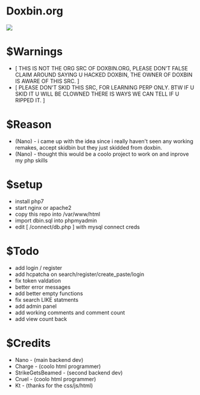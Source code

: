 # Doxbin.org

<img src="https://i.imgur.com/tbMwxXN.png"></img>

# $Warnings
* [ THIS IS NOT THE ORG SRC OF DOXBIN.ORG, PLEASE DON'T FALSE CLAIM AROUND SAYING U HACKED DOXBIN, THE OWNER OF DOXBIN IS AWARE OF THIS SRC. ]
* [ PLEASE DON'T SKID THIS SRC, FOR LEARNING PERP ONLY. BTW IF U SKID IT U WILL BE CLOWNED THERE IS WAYS WE CAN TELL IF U RIPPED IT. ]

# $Reason
* (Nano) - i came up with the idea since i really haven't seen any working remakes, accept skidbin but they just skidded from doxbin.
* (Nano) - thought this would be a coolo project to work on and inprove my php skills 

# $setup
* install php7
* start nginx or apache2
* copy this repo into /var/www/html
* import dbin.sql into phpmyadmin
* edit [ /connect/db.php ] with mysql connect creds

# $Todo
 - add login / register 
 - add hcpatcha on search/register/create_paste/login
 - fix token valdation
 - better error messages
 - add better empty functions
 - fix search LIKE statments
 - add admin panel 
 - add working comments and comment count
 - add view count back

# $Credits
* Nano - (main backend dev)
* Charge - (coolo html programmer)
* StrikeGetsBeamed - (second backend dev)
* Cruel - (coolo html programmer)
* Kt - (thanks for the css/js/html)



